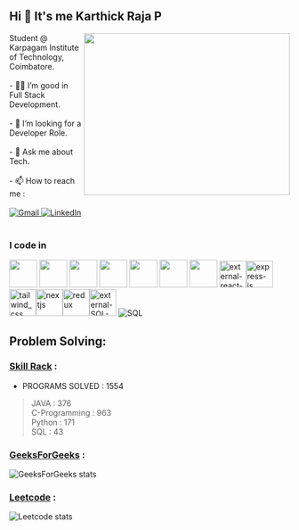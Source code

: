 ## Hi 👋 It's me Karthick Raja P
<img align="right" width="370" height="290" src="https://i.pinimg.com/originals/47/f0/34/47f0342cec72b800463bf003eac1257e.gif">
Student @ Karpagam Institute of Technology, Coimbatore.<br/> <br/>                                 
- 👨‍💻 I’m good in Full Stack Development.<br/> <br/>
- 👯 I’m looking for a Developer Role.<br/> <br/>
- 💬 Ask me about Tech.<br/> <br/>
- 📫 How to reach me : <br/> <br/>
   <a href="mailto:karthickraja14911@gmail.com">
    <img src="https://img.shields.io/badge/Gmail-ff4343?style=for-the-badge&logo=gmail&logoColor=white" alt="Gmail">
  </a>
  <a href="https://www.linkedin.com/in/karthick-raja-756914217">
    <img src="https://img.shields.io/badge/LinkedIn-0077B5?style=for-the-badge&logo=linkedin&logoColor=white" alt="LinkedIn">
  </a>
<br/><br/>

### I code in
<img height="50" width="50" src="https://img.icons8.com/color/48/000000/java-coffee-cup-logo.png" /> <img height="50" width="50" src="https://img.icons8.com/color/48/000000/html-5.png" /> <img height="50" width="50" src="https://img.icons8.com/color/48/000000/css3.png" /> 
<img height="50" width="50" src="https://img.icons8.com/color/48/000000/javascript.png"/> <img height="50" width="50" src="https://img.icons8.com/color/48/000000/mysql-logo.png"/> <img height="50" width="50" src="https://img.icons8.com/color/48/000000/mongodb.png"/> <img height="50" width="50" src="https://img.icons8.com/color/48/000000/nodejs.png"/> <img width="48" height="48" src="https://img.icons8.com/external-tal-revivo-color-tal-revivo/48/external-react-a-javascript-library-for-building-user-interfaces-logo-color-tal-revivo.png" alt="external-react-a-javascript-library-for-building-user-interfaces-logo-color-tal-revivo"/><img width="48" height="48" src="https://img.icons8.com/color/48/express-js.png" alt="express-js"/><img width="48" height="48" src="https://img.icons8.com/color/48/tailwind_css.png" alt="tailwind_css"/><img width="48" height="48" src="https://img.icons8.com/fluency/48/nextjs.png" alt="nextjs"/><img width="48" height="48" src="https://img.icons8.com/color/48/redux.png" alt="redux"/><img width="48" height="48" src="https://img.icons8.com/external-those-icons-lineal-color-those-icons/48/external-SQL-development-files-those-icons-lineal-color-those-icons.png" alt="external-SQL-development-files-those-icons-lineal-color-those-icons"/> <img src = "https://www.pngwing.com/en/free-png-zcabu" alt = "SQL" />


## Problem Solving:

### [Skill Rack](https://www.skillrack.com/faces/resume.xhtml?id=373327&key=f9408bb776eb0bf861370a0996f61e487c86aa9a) : 
- PROGRAMS SOLVED : 1554
> JAVA : 376 <br/>
> C-Programming : 963 <br/>
> Python : 171<br/>
> SQL : 43<br/>


### [GeeksForGeeks](https://www.geeksforgeeks.org/user/karthickraja14911/) :
![GeeksForGeeks stats](https://geeks-for-geeks-stats-api.vercel.app/?userName=karthickraja14911)


### [Leetcode](https://leetcode.com/u/Karthick_raja-02/) :
![Leetcode stats](https://leetcode.card.workers.dev/Karthick_raja-02?theme=dark&font=baloo&extension=activity)
